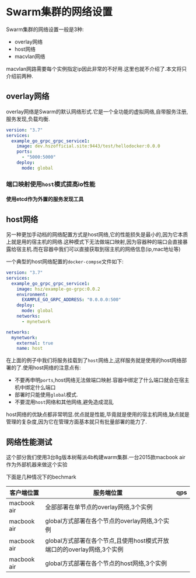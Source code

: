 # Swarm集群的网络设置

Swarm集群的网络设置一般是3种:

+ overlay网络
+ host网络
+ macvlan网络

macvlan网路需要每个实例指定ip因此非常的不好用.这里也就不介绍了.本文将只介绍前两种.

## overlay网络

overlay网络是Swarm的默认网络形式.它是一个全功能的虚拟网络,自带服务注册,服务发现,负载均衡.

```yml
version: "3.7"
services:
  example_go_grpc_grpc_service1:
    image: dev.hszofficial.site:9443/test/hellodocker:0.0.0
    ports:
      - "5000:5000"
    deploy:
      mode: global
```


### 端口映射使用`host`模式提高io性能


#### 使用etcd作为外置的服务发现工具



## host网络

另一种更加手动档的网络配置方式是host网络,它的性能损失是最小的,因为它本质上就是用的宿主机的网络.这种模式下无法做端口映射,因为容器种的端口会直接暴露给宿主机.而在容器中我们可以直接获取到宿主机的网络信息(ip,mac地址等)

一个典型的host网络配置的`docker-compse`文件如下:

```yml
version: "3.7"
services:
  example_go_grpc_grpc_service1:
    image: hsz/example-go-grpc:0.0.2
    environment:
      EXAMPLE_GO_GRPC_ADDRESS: "0.0.0.0:500"
    deploy:
      mode: global
    networks:
      - mynetwork

networks:
  mynetwork:
    external: true
    name: host
```

在上面的例子中我们将服务挂载到了`host`网络上,这样服务就是使用的host网络部署的了.使用host网络的注意点有:

+ 不要再申明`ports`,host网络无法做端口映射.容器中绑定了什么端口就会在宿主机中绑定什么端口
+ 部署时只能使用`global`模式.
+ 不要混用`host`网络和其他网络,避免造成混乱

host网络的优缺点都非常明显.优点就是性能,毕竟就是使用的宿主机网络,缺点就是管理的复杂度,因为它在管理方面基本就只有批量部署的能力了.


## 网络性能测试

这个部分我们使用3台8g版本树莓派4b构建warm集群.一台2015款macbook air作为外部机器来做这个实验

下面是几种情况下的bechmark

| 客户端位置  | 服务端位置                                                             | qps |
| ----------- | ---------------------------------------------------------------------- | --- |
| macbook air | 全部部署在单节点的overlay网络,3个实例                                  |
| macbook air | global方式部署在各个节点的overlay网络,3个实例                          |
| macbook air | global方式部署在各个节点,且使用host模式开放端口的的overlay网络,3个实例 |
| macbook air | global方式部署在各个节点的host网络,3个实例                             |
